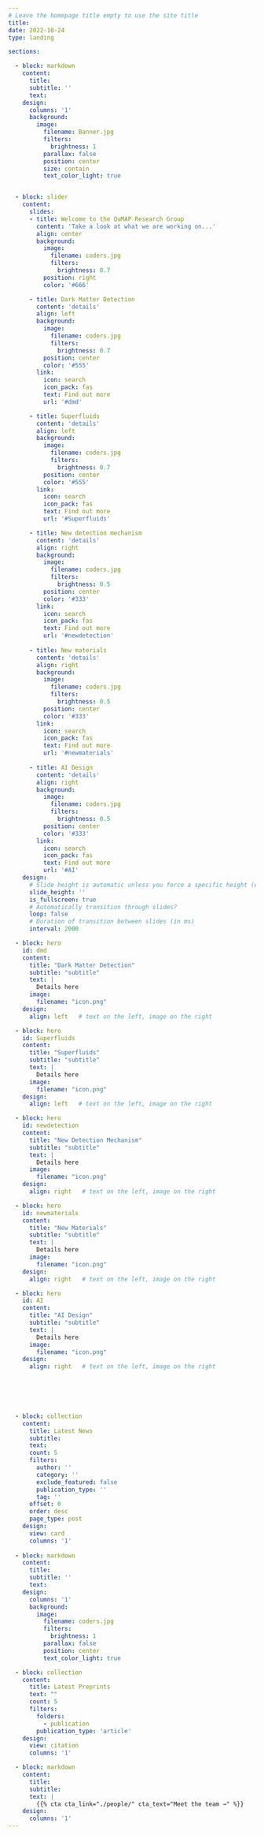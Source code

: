 ```yaml
---
# Leave the homepage title empty to use the site title
title:
date: 2022-10-24
type: landing

sections:

  - block: markdown
    content:
      title:
      subtitle: ''
      text:
    design:
      columns: '1'
      background:
        image: 
          filename: Banner.jpg
          filters:
            brightness: 1
          parallax: false
          position: center
          size: contain
          text_color_light: true


  - block: slider
    content:
      slides:
      - title: Welcome to the QuMAP Research Group
        content: 'Take a look at what we are working on...'
        align: center
        background:
          image:
            filename: coders.jpg
            filters:
              brightness: 0.7
          position: right
          color: '#666'

      - title: Dark Matter Detection
        content: 'details'
        align: left
        background:
          image:
            filename: coders.jpg
            filters:
              brightness: 0.7
          position: center
          color: '#555'
        link:
          icon: search
          icon_pack: fas
          text: Find out more
          url: '#dmd'

      - title: Superfluids
        content: 'details'
        align: left
        background:
          image:
            filename: coders.jpg
            filters:
              brightness: 0.7
          position: center
          color: '#555'
        link:
          icon: search
          icon_pack: fas
          text: Find out more
          url: '#Superfluids'

      - title: New detection mechanism
        content: 'details'
        align: right
        background:
          image:
            filename: coders.jpg
            filters:
              brightness: 0.5
          position: center
          color: '#333'
        link:
          icon: search
          icon_pack: fas
          text: Find out more
          url: '#newdetection'
        
      - title: New materials
        content: 'details'
        align: right
        background:
          image:
            filename: coders.jpg
            filters:
              brightness: 0.5
          position: center
          color: '#333'
        link:
          icon: search
          icon_pack: fas
          text: Find out more
          url: '#newmaterials'
        
      - title: AI Design
        content: 'details'
        align: right
        background:
          image:
            filename: coders.jpg
            filters:
              brightness: 0.5
          position: center
          color: '#333'
        link:
          icon: search
          icon_pack: fas
          text: Find out more
          url: '#AI'
    design:
      # Slide height is automatic unless you force a specific height (e.g. '400px')
      slide_height: ''
      is_fullscreen: true
      # Automatically transition through slides?
      loop: false
      # Duration of transition between slides (in ms)
      interval: 2000

  - block: hero
    id: dmd
    content:
      title: "Dark Matter Detection"
      subtitle: "subtitle"
      text: |
        Details here
      image:
        filename: "icon.png"
    design:
      align: left   # text on the left, image on the right

  - block: hero
    id: Superfluids
    content:
      title: "Superfluids"
      subtitle: "subtitle"
      text: |
        Details here
      image:
        filename: "icon.png"
    design:
      align: left   # text on the left, image on the right

  - block: hero
    id: newdetection
    content:
      title: "New Detection Mechanism"
      subtitle: "subtitle"
      text: |
        Details here
      image:
        filename: "icon.png"
    design:
      align: right   # text on the left, image on the right

  - block: hero
    id: newmaterials
    content:
      title: "New Materials"
      subtitle: "subtitle"
      text: |
        Details here
      image:
        filename: "icon.png"
    design:
      align: right   # text on the left, image on the right

  - block: hero
    id: AI
    content:
      title: "AI Design"
      subtitle: "subtitle"
      text: |
        Details here
      image:
        filename: "icon.png"
    design:
      align: right   # text on the left, image on the right
    




  
  - block: collection
    content:
      title: Latest News
      subtitle:
      text:
      count: 5
      filters:
        author: ''
        category: ''
        exclude_featured: false
        publication_type: ''
        tag: ''
      offset: 0
      order: desc
      page_type: post
    design:
      view: card
      columns: '1'
  
  - block: markdown
    content:
      title:
      subtitle: ''
      text:
    design:
      columns: '1'
      background:
        image: 
          filename: coders.jpg
          filters:
            brightness: 1
          parallax: false
          position: center
          text_color_light: true

  - block: collection
    content:
      title: Latest Preprints
      text: ""
      count: 5
      filters:
        folders:
          - publication
        publication_type: 'article'
    design:
      view: citation
      columns: '1'

  - block: markdown
    content:
      title:
      subtitle:
      text: |
        {{% cta cta_link="./people/" cta_text="Meet the team →" %}}
    design:
      columns: '1'
---
```

